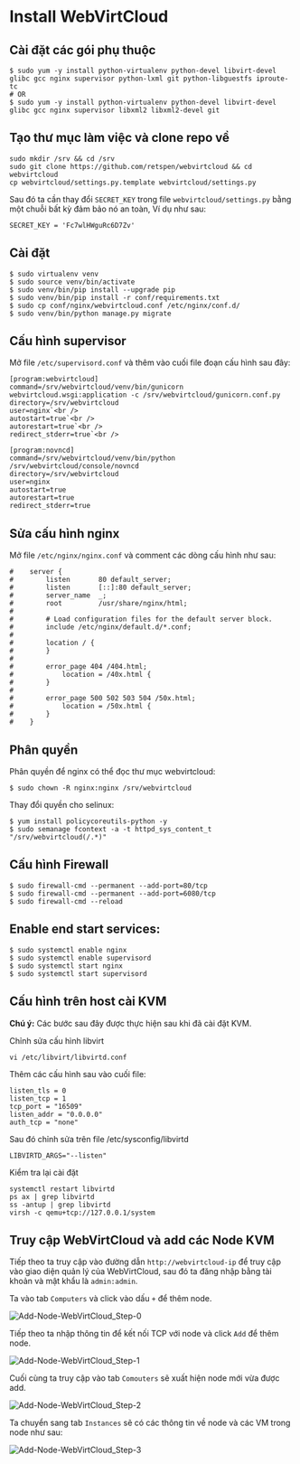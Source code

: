 # Install WebVirtCloud



## Cài đặt các gói phụ thuộc
```
$ sudo yum -y install python-virtualenv python-devel libvirt-devel glibc gcc nginx supervisor python-lxml git python-libguestfs iproute-tc
# OR
$ sudo yum -y install python-virtualenv python-devel libvirt-devel glibc gcc nginx supervisor libxml2 libxml2-devel git
```



## Tạo thư mục làm việc và clone repo về
```
sudo mkdir /srv && cd /srv
sudo git clone https://github.com/retspen/webvirtcloud && cd webvirtcloud
cp webvirtcloud/settings.py.template webvirtcloud/settings.py
```

Sau đó ta cần thay đổi `SECRET_KEY` trong file `webvirtcloud/settings.py` bằng một chuỗi bất kỳ đảm bảo nó an toàn, Ví dụ như sau:

```
SECRET_KEY = 'Fc7wlHWguRc6D7Zv'
```

## Cài đặt 
```
$ sudo virtualenv venv
$ sudo source venv/bin/activate
$ sudo venv/bin/pip install --upgrade pip
$ sudo venv/bin/pip install -r conf/requirements.txt
$ sudo cp conf/nginx/webvirtcloud.conf /etc/nginx/conf.d/
$ sudo venv/bin/python manage.py migrate
```



## Cấu hình supervisor
Mở file `/etc/supervisord.conf` và thêm vào cuối file đoạn cấu hình sau đây:

```
[program:webvirtcloud]
command=/srv/webvirtcloud/venv/bin/gunicorn webvirtcloud.wsgi:application -c /srv/webvirtcloud/gunicorn.conf.py
directory=/srv/webvirtcloud
user=nginx`<br />
autostart=true`<br />
autorestart=true`<br />
redirect_stderr=true`<br />

[program:novncd]
command=/srv/webvirtcloud/venv/bin/python /srv/webvirtcloud/console/novncd
directory=/srv/webvirtcloud
user=nginx
autostart=true
autorestart=true
redirect_stderr=true
```



## Sửa cấu hình nginx

Mở file `/etc/nginx/nginx.conf` và comment các dòng cấu hình như sau:

```
#    server {
#        listen       80 default_server;
#        listen       [::]:80 default_server;
#        server_name  _;
#        root         /usr/share/nginx/html;
#
#        # Load configuration files for the default server block.
#        include /etc/nginx/default.d/*.conf;
#
#        location / {
#        }
#
#        error_page 404 /404.html;
#            location = /40x.html {
#        }
#
#        error_page 500 502 503 504 /50x.html;
#            location = /50x.html {
#        }
#    }
```



## Phân quyền

Phân quyền để nginx có thể đọc thư mục webvirtcloud:

```
$ sudo chown -R nginx:nginx /srv/webvirtcloud
```

Thay đổi quyền cho selinux:

```
$ yum install policycoreutils-python -y
$ sudo semanage fcontext -a -t httpd_sys_content_t "/srv/webvirtcloud(/.*)"
```

<!--
## Thêm người dùng cần thiết vào nhóm kvm:

```
$ sudo usermod -G kvm -a webvirtmgr
```
-->



## Cấu hình Firewall
```
$ sudo firewall-cmd --permanent --add-port=80/tcp
$ sudo firewall-cmd --permanent --add-port=6080/tcp
$ sudo firewall-cmd --reload
```



## Enable end start services:

```
$ sudo systemctl enable nginx
$ sudo systemctl enable supervisord
$ sudo systemctl start nginx
$ sudo systemctl start supervisord
```


## Cấu hình trên host cài KVM

**Chú ý:** Các bước sau đây được thực hiện sau khi đã cài đặt KVM.


Chỉnh sửa cấu hình libvirt

```
vi /etc/libvirt/libvirtd.conf
```

Thêm các cấu hình sau vào cuối file:

```
listen_tls = 0
listen_tcp = 1
tcp_port = "16509"
listen_addr = "0.0.0.0"
auth_tcp = "none"  
```

Sau đó chỉnh sửa trên file /etc/sysconfig/libvirtd
```
LIBVIRTD_ARGS="--listen"
```

Kiểm tra lại cài đặt

```
systemctl restart libvirtd
ps ax | grep libvirtd
ss -antup | grep libvirtd
virsh -c qemu+tcp://127.0.0.1/system
```


## Truy cập WebVirtCloud và add các Node KVM
Tiếp theo ta truy cập vào đường dẫn `http://webvirtcloud-ip` để truy cập vào giao diện quản lý của WebVirtCloud, sau đó ta đăng nhập bằng tài khoản và mật khẩu là `admin:admin`.

Ta vào tab `Computers` và click vào dấu `+` để thêm node.

![Add-Node-WebVirtCloud_Step-0](../Images/Add-Node-WebVirtCloud_Step-0.png)

Tiếp theo ta nhập thông tin để  kết nối TCP với node và click `Add` để thêm node.

![Add-Node-WebVirtCloud_Step-1](../Images/Add-Node-WebVirtCloud_Step-1.png)

Cuối cùng ta truy cập vào tab `Comouters` sẽ xuất hiện node mới vừa được add.

![Add-Node-WebVirtCloud_Step-2](../Images/Add-Node-WebVirtCloud_Step-2.png)

Ta chuyển sang tab  `Instances` sẽ có các thông tin về node và các VM trong node như sau:

![Add-Node-WebVirtCloud_Step-3](../Images/Add-Node-WebVirtCloud_Step-3.png)